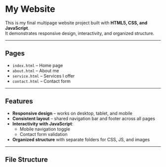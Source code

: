 #  My Website

This is my final multipage website project built with **HTML5, CSS, and JavaScript**.  
It demonstrates responsive design, interactivity, and organized structure.  

---

##  Pages
- `index.html` – Home page  
- `about.html` – About me  
- `service.html` – Services I offer  
- `contact.html` – Contact form  

---

##  Features
- **Responsive design** – works on desktop, tablet, and mobile  
- **Consistent layout** – shared navigation bar and footer across all pages  
- **Interactivity with JavaScript**:  
  - Mobile navigation toggle  
  - Contact form validation  
- **Organized structure** with separate folders for CSS, JS, and images  

---

##  File Structure
